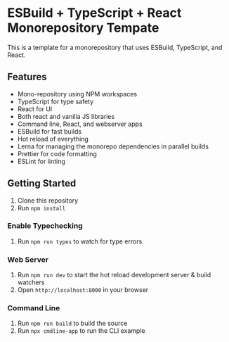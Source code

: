 # ESBuild + TypeScript + React Monorepository Tempate

This is a template for a monorepository that uses ESBuild, TypeScript, and React.

## Features

- Mono-repository using NPM workspaces
- TypeScript for type safety
- React for UI
- Both react and vanilla JS libraries
- Command line, React, and webserver apps
- ESBuild for fast builds
- Hot reload of everything
- Lerna for managing the monorepo dependencies in parallel builds
- Prettier for code formatting
- ESLint for linting

## Getting Started

1. Clone this repository
2. Run `npm install`

### Enable Typechecking

1. Run `npm run types` to watch for type errors

### Web Server

1. Run `npm run dev` to start the hot reload development server & build watchers
2. Open `http://localhost:8000` in your browser

### Command Line

1. Run `npm run build` to build the source
2. Run `npx cmdline-app` to run the CLI example

